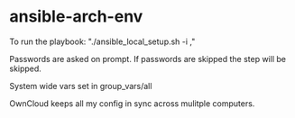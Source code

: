 # ansible-arch-env

To run the playbook: "./ansible_local_setup.sh -i ,"

Passwords are asked on prompt. If passwords are skipped the step will be skipped.

System wide vars set in group_vars/all

OwnCloud keeps all my config in sync across mulitple computers.
